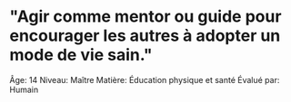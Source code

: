 # "Agir comme mentor ou guide pour encourager les autres à adopter un mode de vie sain."

Âge: 14
Niveau: Maître
Matière: Éducation physique et santé
Évalué par: Humain